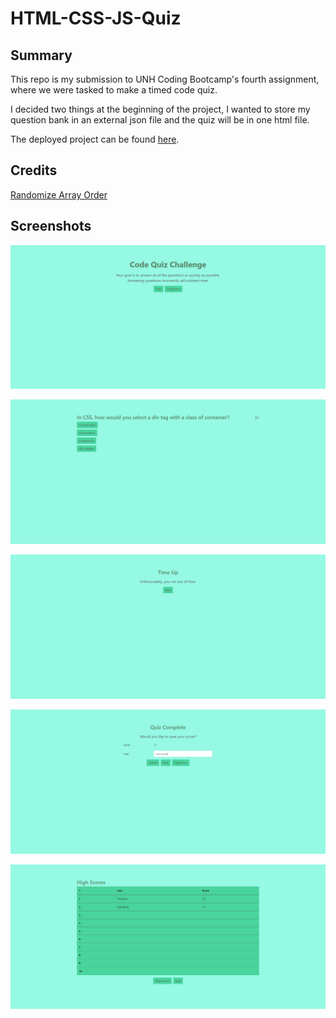 # HTML-CSS-JS-Quiz

## Summary

This repo is my submission to UNH Coding Bootcamp's fourth assignment, where we were tasked to make a timed code quiz.

I decided two things at the beginning of the project,  I wanted to store my question bank in an external json file and the quiz will be in one html file.




The deployed project can be found [here](https://thetiiiim.github.io/HTML-CSS-JS-Quiz/).

## Credits

[Randomize Array Order](https://stackoverflow.com/questions/2450954/how-to-randomize-shuffle-a-javascript-array)

## Screenshots

![Title Page](https://github.com/TheTiiiim/HTML-CSS-JS-Quiz/blob/main/assets/images/screenshot-title.png?raw=true)

![Question Layout](https://github.com/TheTiiiim/HTML-CSS-JS-Quiz/blob/main/assets/images/screenshot-question.png?raw=true)

![Time Up Page](https://github.com/TheTiiiim/HTML-CSS-JS-Quiz/blob/main/assets/images/screenshot-timeup.png?raw=true)

![Submit Score Page](https://github.com/TheTiiiim/HTML-CSS-JS-Quiz/blob/main/assets/images/screenshot-submit.png?raw=true)

![Highscores Page](https://github.com/TheTiiiim/HTML-CSS-JS-Quiz/blob/main/assets/images/screenshot-highscores.png?raw=true)